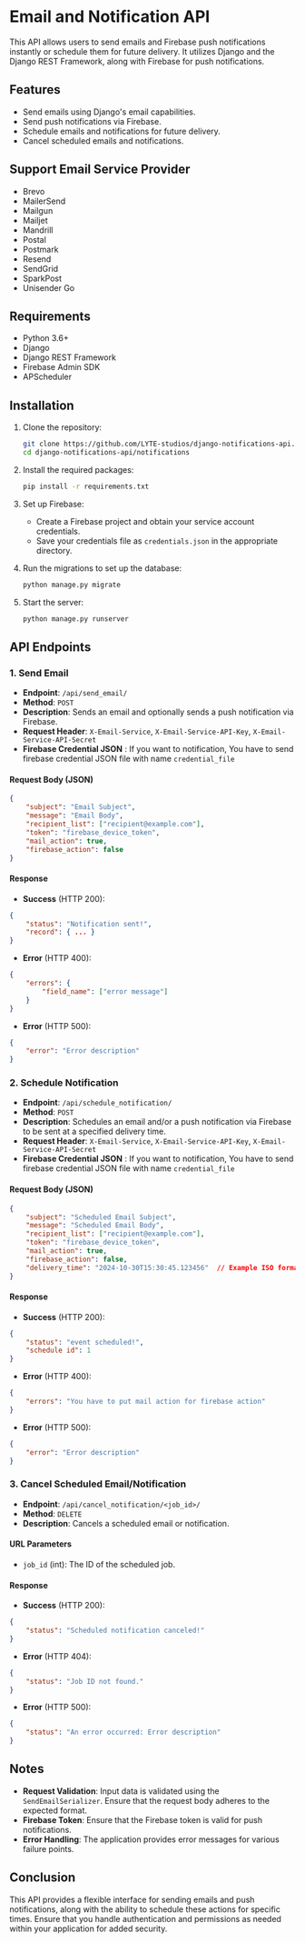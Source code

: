 
# Email and Notification API

This API allows users to send emails and Firebase push notifications instantly or schedule them for future delivery. It utilizes Django and the Django REST Framework, along with Firebase for push notifications.

## Features
- Send emails using Django's email capabilities.
- Send push notifications via Firebase.
- Schedule emails and notifications for future delivery.
- Cancel scheduled emails and notifications.

## Support Email Service Provider
- Brevo
- MailerSend
- Mailgun
- Mailjet
- Mandrill
- Postal
- Postmark
- Resend
- SendGrid
- SparkPost
- Unisender Go

## Requirements
- Python 3.6+
- Django
- Django REST Framework
- Firebase Admin SDK
- APScheduler

## Installation

1. Clone the repository:
    ```bash
    git clone https://github.com/LYTE-studios/django-notifications-api.git
    cd django-notifications-api/notifications
    ```

2. Install the required packages:
    ```bash
    pip install -r requirements.txt
    ```

3. Set up Firebase:
    - Create a Firebase project and obtain your service account credentials.
    - Save your credentials file as `credentials.json` in the appropriate directory.

5. Run the migrations to set up the database:
    ```bash
    python manage.py migrate
    ```

6. Start the server:
    ```bash
    python manage.py runserver
    ```

## API Endpoints

### 1. Send Email

- **Endpoint**: `/api/send_email/`
- **Method**: `POST`
- **Description**: Sends an email and optionally sends a push notification via Firebase.
- **Request Header**: `X-Email-Service`, `X-Email-Service-API-Key`, `X-Email-Service-API-Secret` 
- **Firebase Credential JSON** : If you want to notification, You have to send firebase credential JSON file with name `credential_file`
#### **Request Body (JSON)**
```json
{
    "subject": "Email Subject",
    "message": "Email Body",
    "recipient_list": ["recipient@example.com"],
    "token": "firebase_device_token",
    "mail_action": true,
    "firebase_action": false
}
```

#### **Response**
- **Success** (HTTP 200):
```json
{
    "status": "Notification sent!",
    "record": { ... }
}
```
- **Error** (HTTP 400):
```json
{
    "errors": {
        "field_name": ["error message"]
    }
}
```
- **Error** (HTTP 500):
```json
{
    "error": "Error description"
}
```

### 2. Schedule Notification

- **Endpoint**: `/api/schedule_notification/`
- **Method**: `POST`
- **Description**: Schedules an email and/or a push notification via Firebase to be sent at a specified delivery time.
- **Request Header**: `X-Email-Service`, `X-Email-Service-API-Key`, `X-Email-Service-API-Secret` 
- **Firebase Credential JSON** : If you want to notification, You have to send firebase credential JSON file with name `credential_file`

#### **Request Body (JSON)**
```json
{
    "subject": "Scheduled Email Subject",
    "message": "Scheduled Email Body",
    "recipient_list": ["recipient@example.com"],
    "token": "firebase_device_token",
    "mail_action": true,
    "firebase_action": false,
    "delivery_time": "2024-10-30T15:30:45.123456"  // Example ISO format
}
```

#### **Response**
- **Success** (HTTP 200):
```json
{
    "status": "event scheduled!",
    "schedule id": 1
}
```
- **Error** (HTTP 400):
```json
{
    "errors": "You have to put mail action for firebase action"
}
```
- **Error** (HTTP 500):
```json
{
    "error": "Error description"
}
```

### 3. Cancel Scheduled Email/Notification

- **Endpoint**: `/api/cancel_notification/<job_id>/`
- **Method**: `DELETE`
- **Description**: Cancels a scheduled email or notification.

#### **URL Parameters**
- `job_id` (int): The ID of the scheduled job.

#### **Response**
- **Success** (HTTP 200):
```json
{
    "status": "Scheduled notification canceled!"
}
```
- **Error** (HTTP 404):
```json
{
    "status": "Job ID not found."
}
```
- **Error** (HTTP 500):
```json
{
    "status": "An error occurred: Error description"
}
```

## Notes
- **Request Validation**: Input data is validated using the `SendEmailSerializer`. Ensure that the request body adheres to the expected format.
- **Firebase Token**: Ensure that the Firebase token is valid for push notifications.
- **Error Handling**: The application provides error messages for various failure points.

## Conclusion
This API provides a flexible interface for sending emails and push notifications, along with the ability to schedule these actions for specific times. Ensure that you handle authentication and permissions as needed within your application for added security.
